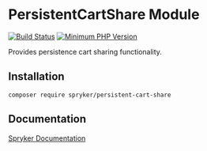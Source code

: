 # PersistentCartShare Module
[![Build Status](https://travis-ci.org/spryker/persistent-cart-share.svg)](https://travis-ci.org/spryker/persistent-cart-share)
[![Minimum PHP Version](https://img.shields.io/badge/php-%3E%3D%207.3-8892BF.svg)](https://php.net/)

Provides persistence cart sharing functionality.

## Installation

```
composer require spryker/persistent-cart-share
```

## Documentation

[Spryker Documentation](https://documentation.spryker.com/module_guide/overview.htm)
